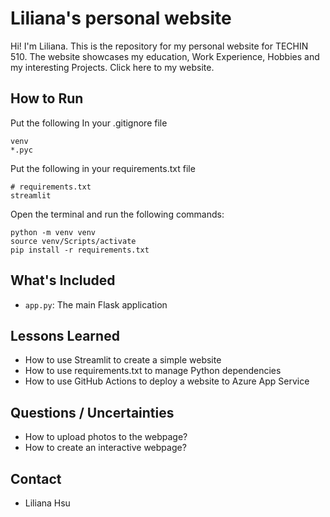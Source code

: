 # Liliana's personal website

Hi! I'm Liliana. This is the repository for my personal website for TECHIN 510. 
The website showcases my education, Work Experience, Hobbies and my interesting Projects. Click here to my website.

## How to Run
Put the following In your .gitignore file
```
venv
*.pyc
```

Put the following in your requirements.txt file
```
# requirements.txt
streamlit
```

Open the terminal and run the following commands:
```
python -m venv venv             
source venv/Scripts/activate        
pip install -r requirements.txt 
```

## What's Included

- `app.py`: The main Flask application

## Lessons Learned

- How to use Streamlit to create a simple website
- How to use requirements.txt to manage Python dependencies
- How to use GitHub Actions to deploy a website to Azure App Service

## Questions / Uncertainties

- How to upload photos to the webpage?
- How to create an interactive webpage?


## Contact

- Liliana Hsu
